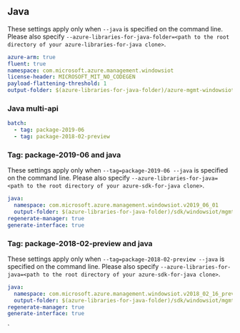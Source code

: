 ## Java

These settings apply only when `--java` is specified on the command line.
Please also specify `--azure-libraries-for-java-folder=<path to the root directory of your azure-libraries-for-java clone>`.

``` yaml $(java)
azure-arm: true
fluent: true
namespace: com.microsoft.azure.management.windowsiot
license-header: MICROSOFT_MIT_NO_CODEGEN
payload-flattening-threshold: 1
output-folder: $(azure-libraries-for-java-folder)/azure-mgmt-windowsiot
```

### Java multi-api

``` yaml $(java) && $(multiapi)
batch:
  - tag: package-2019-06
  - tag: package-2018-02-preview
```

### Tag: package-2019-06 and java

These settings apply only when `--tag=package-2019-06 --java` is specified on the command line.
Please also specify `--azure-libraries-for-java=<path to the root directory of your azure-sdk-for-java clone>`.

``` yaml $(tag) == 'package-2019-06' && $(java) && $(multiapi)
java:
  namespace: com.microsoft.azure.management.windowsiot.v2019_06_01
  output-folder: $(azure-libraries-for-java-folder)/sdk/windowsiot/mgmt-v2019_06_01
regenerate-manager: true
generate-interface: true
```

### Tag: package-2018-02-preview and java

These settings apply only when `--tag=package-2018-02-preview --java` is specified on the command line.
Please also specify `--azure-libraries-for-java=<path to the root directory of your azure-sdk-for-java clone>`.

``` yaml $(tag) == 'package-2018-02-preview' && $(java) && $(multiapi)
java:
  namespace: com.microsoft.azure.management.windowsiot.v2018_02_16_preview
  output-folder: $(azure-libraries-for-java-folder)/sdk/windowsiot/mgmt-v2018_02_16_preview
regenerate-manager: true
generate-interface: true
```

`